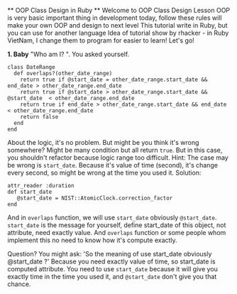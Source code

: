 ** OOP Class Design in Ruby **
Welcome to OOP Class Design Lesson
OOP is very basic important thing in development today, follow these rules will make your own OOP and design to next level
This tutorial write in Ruby, but you can use for another language
Idea of tutorial show by rhacker - in Ruby VietNam, I change them to program for easier to learn!
Let's go!

**1. Baby**
"Who am I? ". You asked yourself.
```
class DateRange
  def overlaps?(other_date_range)
    return true if @start_date = other_date_range.start_date && end_date > other_date_range.end_date
    return true if @start_date > other_date_range.start_date && @start_date  < other_date_range.end_date
    return true if end_date > other_date_range.start_date && end_date < other_date_range.end_date
    return false
  end
end
```

About the logic, it's no problem. But might be you think it's wrong somewhere?
Might be many condition but all return `true`.
But in this case, you shouldn't refactor because logic range too difficult.
 Hint:
 The case may be wrong is `start_date`. Because it's value of time (second), it's change every second, so might be wrong at the time you used it.
 Solution:
 ```
 attr_reader :duration
 def start_date
    @start_date = NIST::AtomicClock.correction_factor
 end
 ```
 And in `overlaps` function, we will use `start_date` obviously `@start_date`. `start_date` is the message for yourself, define start_date of this object, not attribute, need exactly value.
 And `overlaps` function or some people whom implement this no need to know how it's compute exactly.

 Question? You might ask: 'So the meaning of use start_date obviously @start_date ?'
 Because you need exactly value of time, so start_date is computed attribute. You need to use `start_date` because it will give you exactly time in the time you used it, and `@start_date` don't give you that chance.



